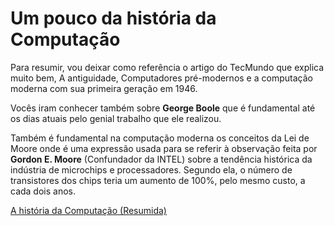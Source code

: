 # Um pouco da história da Computação

Para resumir, vou deixar como referência o artigo do TecMundo que explica muito bem, A antiguidade, Computadores pré-modernos e a computação moderna com sua primeira geração em 1946.

Vocês iram conhecer também sobre **George Boole** que é fundamental até os dias atuais pelo genial trabalho que ele realizou.

Também é fundamental na computação moderna os conceitos da Lei de Moore onde é uma expressão usada para se referir à observação feita por **Gordon E. Moore** (Confundador da INTEL) sobre a tendência histórica da indústria de microchips e processadores. Segundo ela, o número de transistores dos chips teria um aumento de 100%, pelo mesmo custo, a cada dois anos.

[A história da Computação (Resumida)](https://www.tecmundo.com.br/tecnologia-da-informacao/1697-a-historia-dos-computadores-e-da-computacao.htm)
